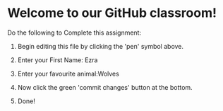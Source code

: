 # Welcome to our GitHub classroom!

Do the following to Complete this assignment:

1. Begin editing this file by clicking the 'pen' symbol above.

2. Enter your First Name: Ezra

3. Enter your favourite animal:Wolves

4. Now click the green 'commit changes' button at the bottom.

5. Done!
